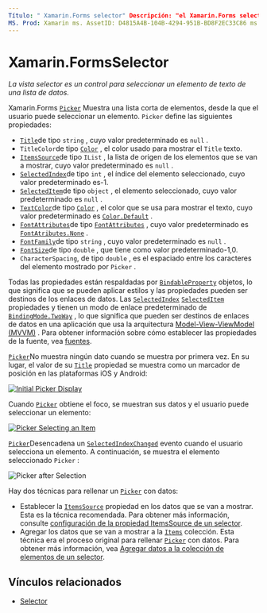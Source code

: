 ```yaml
---
Título: " Xamarin.Forms selector" Descripción: "el Xamarin.Forms selector muestra una breve lista de elementos, desde la que el usuario puede seleccionar un elemento. En este artículo se explica cómo usar la clase selector para seleccionar un elemento de texto de una lista de datos.
MS. Prod: Xamarin ms. AssetID: D4815A4B-104B-4294-951B-BD8F2EC33C86 ms. Technology: Xamarin-Forms Author: davidbritch ms. Author: dabritch ms. Date: 02/26/2019 no-LOC: [ Xamarin.Forms , Xamarin.Essentials ]
---
```


# <a name="xamarinforms-picker"></a>Xamarin.FormsSelector

_La vista selector es un control para seleccionar un elemento de texto de una lista de datos._

Xamarin.Forms [`Picker`](xref:Xamarin.Forms.Picker) Muestra una lista corta de elementos, desde la que el usuario puede seleccionar un elemento. `Picker` define las siguientes propiedades:

- [`Title`](xref:Xamarin.Forms.Picker.Title)de tipo `string` , cuyo valor predeterminado es `null` .
- `TitleColor`de tipo [`Color`](xref:Xamarin.Forms.Color) , el color usado para mostrar el `Title` texto.
- [`ItemsSource`](xref:Xamarin.Forms.Picker.ItemsSource)de tipo `IList` , la lista de origen de los elementos que se van a mostrar, cuyo valor predeterminado es `null` .
- [`SelectedIndex`](xref:Xamarin.Forms.Picker.SelectedIndex)de tipo `int` , el índice del elemento seleccionado, cuyo valor predeterminado es-1.
- [`SelectedItem`](xref:Xamarin.Forms.Picker.SelectedItem)de tipo `object` , el elemento seleccionado, cuyo valor predeterminado es `null` .
- [`TextColor`](xref:Xamarin.Forms.Picker.TextColor)de tipo [`Color`](xref:Xamarin.Forms.Color) , el color que se usa para mostrar el texto, cuyo valor predeterminado es [`Color.Default`](xref:Xamarin.Forms.Color.Default) .
- [`FontAttributes`](xref:Xamarin.Forms.Picker.FontAttributes)de tipo [`FontAttributes`](xref:Xamarin.Forms.FontAttributes) , cuyo valor predeterminado es [`FontAtributes.None`](xref:Xamarin.Forms.FontAttributes.None) .
- [`FontFamily`](xref:Xamarin.Forms.Picker.FontFamily)de tipo `string` , cuyo valor predeterminado es `null` .
- [`FontSize`](xref:Xamarin.Forms.Picker.FontSize)de tipo `double` , que tiene como valor predeterminado-1,0.
- `CharacterSpacing`, de tipo `double` , es el espaciado entre los caracteres del elemento mostrado por `Picker` .

Todas las propiedades están respaldadas por [`BindableProperty`](xref:Xamarin.Forms.BindableProperty) objetos, lo que significa que se pueden aplicar estilos y las propiedades pueden ser destinos de los enlaces de datos. Las [`SelectedIndex`](xref:Xamarin.Forms.Picker.SelectedIndex) [`SelectedItem`](xref:Xamarin.Forms.Picker.SelectedItem) propiedades y tienen un modo de enlace predeterminado de [`BindingMode.TwoWay`](xref:Xamarin.Forms.BindingMode.TwoWay) , lo que significa que pueden ser destinos de enlaces de datos en una aplicación que usa la arquitectura [Model-View-ViewModel (MVVM)](~/xamarin-forms/enterprise-application-patterns/mvvm.md) . Para obtener información sobre cómo establecer las propiedades de la fuente, vea [fuentes](~/xamarin-forms/user-interface/text/fonts.md).

[`Picker`](xref:Xamarin.Forms.Picker)No muestra ningún dato cuando se muestra por primera vez. En su lugar, el valor de su [`Title`](xref:Xamarin.Forms.Picker.Title) propiedad se muestra como un marcador de posición en las plataformas iOS y Android:

[![](images/picker-initial.png "Initial Picker Display")](images/picker-initial-large.png#lightbox "Initial Picker Display")

Cuando [`Picker`](xref:Xamarin.Forms.Picker) obtiene el foco, se muestran sus datos y el usuario puede seleccionar un elemento:

[![](images/picker-selection.png "Picker Selecting an Item")](images/picker-selection-large.png#lightbox "Picker Selecting an Item")

[`Picker`](xref:Xamarin.Forms.Picker)Desencadena un [`SelectedIndexChanged`](xref:Xamarin.Forms.Picker.SelectedIndexChanged) evento cuando el usuario selecciona un elemento. A continuación, se muestra el elemento seleccionado `Picker` :

![](images/picker-after-selection.png "Picker after Selection")

Hay dos técnicas para rellenar un [`Picker`](xref:Xamarin.Forms.Picker) con datos:

- Establecer la [`ItemsSource`](xref:Xamarin.Forms.Picker.ItemsSource) propiedad en los datos que se van a mostrar. Esta es la técnica recomendada. Para obtener más información, consulte [configuración de la propiedad ItemsSource de un selector](populating-itemssource.md).
- Agregar los datos que se van a mostrar a la [`Items`](xref:Xamarin.Forms.Picker.Items) colección. Esta técnica era el proceso original para rellenar [`Picker`](xref:Xamarin.Forms.Picker) con datos. Para obtener más información, vea [Agregar datos a la colección de elementos de un selector](populating-items.md).

## <a name="related-links"></a>Vínculos relacionados

- [Selector](xref:Xamarin.Forms.Picker)
